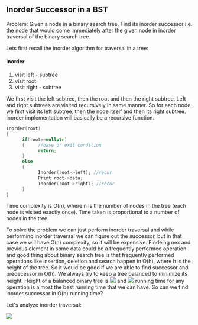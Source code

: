 ## Inorder Successor in a BST

Problem: Given a node in a binary search tree. Find its inorder successor i.e. the node that would come immediately after the given node in inorder traversal of the binary search tree. 

Lets first recall the inorder algorithm for traversal in a tree:

#### Inorder
1. visit left - subtree
2. visit root
3. visit right - subtree

We first visit the left subtree, then the root and then the right subtree. Left and right subtrees are visited recursively in same manner. So for each node, we first visit its left subtree, then the node itself and then its right subtree. Inorder implementation will basically be a recursive function.

```cpp
Inorder(root)
{
      if(root==nullptr)
      {     //base or exit condition
            return;
      }
      else
      {
            Inorder(root->left); //recur
            Print root->data;
            Inorder(root->right); //recur
      }
}
```
Time complexity is O(n), where n is the number of nodes in the tree (each node is visited exactly once).  Time taken is proportional to a number of nodes in the tree.

To solve the problem we can just perform inorder traversal and while performing inorder traversal we can figure out the successor, but in that case we will have O(n) complexity, so it will be expensive. Findeing nex and previous element in some data could be a frequently performed operation and good thing about binary search tree is that frequently performed operations like insertion, deletion and search happen in O(h), where h is the height of the tree. So it would be good if we are able to find successor and predecessor in O(h). We always try to keep a tree balanced to minimize its height. Height of a balanced binary tree is <img src="https://latex.codecogs.com/svg.latex?\Large&space;\log_2{n}}"> and <img src="https://latex.codecogs.com/svg.latex?\Large&space;O(\log_2{n})})"> running time for any operation is almost the best running time that we can have. So can we find inorder successor in O(h) running time?

Let's analyze inorder traversal:

![](https://i.ibb.co/vmmfx3F/assss.png)
